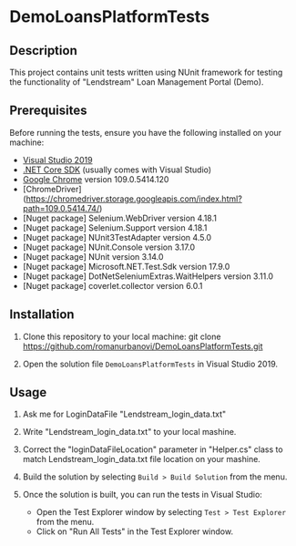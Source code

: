 #  DemoLoansPlatformTests

## Description
This project contains unit tests written using NUnit framework for testing the functionality of "Lendstream" Loan Management Portal (Demo).

## Prerequisites
Before running the tests, ensure you have the following installed on your machine:
- [Visual Studio 2019](https://visualstudio.microsoft.com/downloads/)
- [.NET Core SDK](https://dotnet.microsoft.com/download) (usually comes with Visual Studio)
- [Google Chrome](https://www.google.com/chrome/) version 109.0.5414.120
- [ChromeDriver] (https://chromedriver.storage.googleapis.com/index.html?path=109.0.5414.74/)
- [Nuget package] Selenium.WebDriver version 4.18.1
- [Nuget package] Selenium.Support version 4.18.1
- [Nuget package] NUnit3TestAdapter version 4.5.0
- [Nuget package] NUnit.Console version 3.17.0
- [Nuget package] NUnit version 3.14.0
- [Nuget package] Microsoft.NET.Test.Sdk version 17.9.0
- [Nuget package] DotNetSeleniumExtras.WaitHelpers version 3.11.0
- [Nuget package] coverlet.collector version 6.0.1

## Installation
1. Clone this repository to your local machine:
    git clone https://github.com/romanurbanovi/DemoLoansPlatformTests.git

2. Open the solution file `DemoLoansPlatformTests` in Visual Studio 2019.

## Usage
1. Ask me for LoginDataFile "Lendstream_login_data.txt"

2. Write "Lendstream_login_data.txt" to your local mashine.

3. Correct the "loginDataFileLocation" parameter in "Helper.cs" class to match Lendstream_login_data.txt file location on your mashine.

4. Build the solution by selecting `Build > Build Solution` from the menu.

5. Once the solution is built, you can run the tests in Visual Studio:
   - Open the Test Explorer window by selecting `Test > Test Explorer` from the menu.
   - Click on "Run All Tests" in the Test Explorer window.
